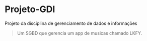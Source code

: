 # Projeto-GDI
Projeto da disciplina de gerenciamento de dados e informações
> Um SGBD que gerencia um app de musicas chamado LKFY.

